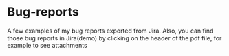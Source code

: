 # Bug-reports
A few examples of my bug reports exported from Jira. 
Also, you can find those bug reports in Jira(demo) by clicking on the header of the pdf file, for example to see attachments 
